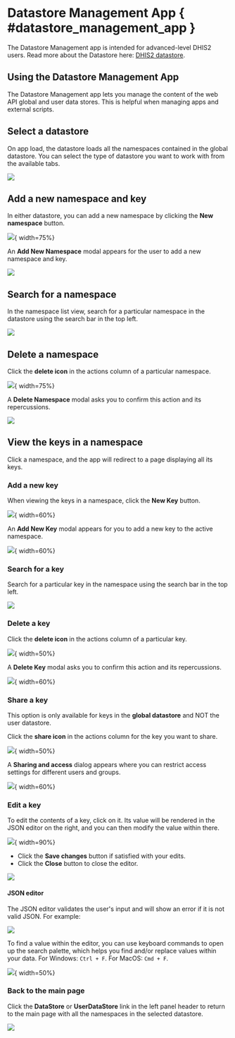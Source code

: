 # Datastore Management App  { #datastore_management_app } 

The Datastore Management app is intended for advanced-level DHIS2 users. Read more about the Datastore here: [DHIS2 datastore](https://docs.dhis2.org/en/develop/using-the-api/dhis-core-version-master/data-store.html).

## Using the Datastore Management App
The Datastore Management app lets you manage the content of the web API global and user data stores. This is helpful when managing apps and external scripts. 

## Select a datastore
On app load, the datastore loads all the namespaces contained in the global datastore. You can select the type of datastore you want to work with from the available tabs.

![](resources/images/datastore_management/datastore_tabs.png)

## Add a new namespace and key
In either datastore, you can add a new namespace by clicking the **New namespace** button. 

![](resources/images/datastore_management/new_namespace_button.png){ width=75%}

An **Add New Namespace** modal appears for the user to add a new namespace and key.

![](resources/images/datastore_management/new_namespace_modal.png)

## Search for a namespace
In the namespace list view, search for a particular namespace in the datastore using the search bar in the top left.

![](resources/images/datastore_management/search_namespaces.png)

## Delete a namespace
Click the **delete icon** in the actions column of a particular namespace.

![](resources/images/datastore_management/delete_namespace_icon.png){ width=75%}

A **Delete Namespace** modal asks you to confirm this action and its repercussions.

![](resources/images/datastore_management/delete_namespace_modal.png)

## View the keys in a namespace
Click a namespace, and the app will redirect to a page displaying all its keys.  

### Add a new key
When viewing the keys in a namespace, click the **New Key** button.

![](resources/images/datastore_management/new_key_button.png){ width=60%}

An **Add New Key** modal appears for you to add a new key to the active namespace.

![](resources/images/datastore_management/new_key_modal.png){ width=60%}

### Search for a key
Search for a particular key in the namespace using the search bar in the top left.

![](resources/images/datastore_management/search_keys.png)

### Delete a key
Click the **delete icon** in the actions column of a particular key.

![](resources/images/datastore_management/delete_key_icon.png){ width=50%}

A **Delete Key** modal asks you to confirm this action and its repercussions.

![](resources/images/datastore_management/delete_key_modal.png){ width=60%}

### Share a key
This option is only available for keys in the **global datastore** and NOT the user datastore.

Click the **share icon** in the actions column for the key you want to share.

![](resources/images/datastore_management/share_icon.png){ width=50%}

A **Sharing and access** dialog appears where you can restrict access settings for different users and groups.

![](resources/images/datastore_management/sharing_dialog.png){ width=60%}

### Edit a key
To edit the contents of a key, click on it. Its value will be rendered in the JSON editor on the right, and you can then modify the value within there.

![](resources/images/datastore_management/edit_page.png){ width=90%}

- Click the **Save changes** button if satisfied with your edits.
- Click the **Close** button to close the editor.

![](resources/images/datastore_management/editor_buttons.png)

#### JSON editor
The JSON editor validates the user's input and will show an error if it is not valid JSON. For example:

![](resources/images/datastore_management/editor_error.png)

To find a value within the editor, you can use keyboard commands to open up the search palette, which helps you find and/or replace values within your data. For Windows: ```Ctrl + F```. For MacOS: ```Cmd + F```.

![](resources/images/datastore_management/search_palette.png){ width=50%}

### Back to the main page
Click the **DataStore** or **UserDataStore** link in the left panel header to return to the main page with all the namespaces in the selected datastore. 

![](resources/images/datastore_management/datastore_link.png)

